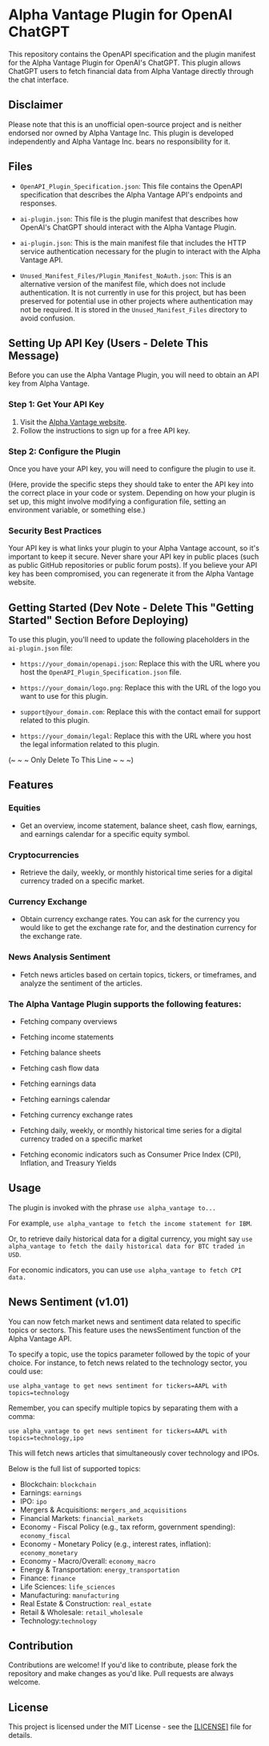 # Alpha Vantage Plugin for OpenAI ChatGPT

This repository contains the OpenAPI specification and the plugin manifest for the Alpha Vantage Plugin for OpenAI's ChatGPT. This plugin allows ChatGPT users to fetch financial data from Alpha Vantage directly through the chat interface. 

## Disclaimer
Please note that this is an unofficial open-source project and is neither endorsed nor owned by Alpha Vantage Inc. This plugin is developed independently and Alpha Vantage Inc. bears no responsibility for it.

## Files

- `OpenAPI_Plugin_Specification.json`: This file contains the OpenAPI specification that describes the Alpha Vantage API's endpoints and responses.
  
- `ai-plugin.json`: This file is the plugin manifest that describes how OpenAI's ChatGPT should interact with the Alpha Vantage Plugin.

- `ai-plugin.json`: This is the main manifest file that includes the HTTP service authentication necessary for the plugin to interact with the Alpha Vantage API.
  
- `Unused_Manifest_Files/Plugin_Manifest_NoAuth.json`: This is an alternative version of the manifest file, which does not include authentication. It is not currently in use for this project, but has been preserved for potential use in other projects where authentication may not be required. It is stored in the `Unused_Manifest_Files` directory to avoid confusion.


## Setting Up API Key (Users - Delete This Message)

Before you can use the Alpha Vantage Plugin, you will need to obtain an API key from Alpha Vantage.

### Step 1: Get Your API Key

1. Visit the [Alpha Vantage website](https://www.alphavantage.co/support/#api-key).
2. Follow the instructions to sign up for a free API key.

### Step 2: Configure the Plugin

Once you have your API key, you will need to configure the plugin to use it.

(Here, provide the specific steps they should take to enter the API key into the correct place in your code or system. Depending on how your plugin is set up, this might involve modifying a configuration file, setting an environment variable, or something else.)

### Security Best Practices

Your API key is what links your plugin to your Alpha Vantage account, so it's important to keep it secure. Never share your API key in public places (such as public GitHub repositories or public forum posts). If you believe your API key has been compromised, you can regenerate it from the Alpha Vantage website.


## Getting Started (Dev Note - Delete This "Getting Started" Section Before Deploying)

To use this plugin, you'll need to update the following placeholders in the `ai-plugin.json` file:

- `https://your_domain/openapi.json`: Replace this with the URL where you host the `OpenAPI_Plugin_Specification.json` file.

- `https://your_domain/logo.png`: Replace this with the URL of the logo you want to use for this plugin.

- `support@your_domain.com`: Replace this with the contact email for support related to this plugin.

- `https://your_domain/legal`: Replace this with the URL where you host the legal information related to this plugin.

(~ ~ ~ Only Delete To This Line ~ ~ ~)

## Features

### Equities
- Get an overview, income statement, balance sheet, cash flow, earnings, and earnings calendar for a specific equity symbol.

### Cryptocurrencies
- Retrieve the daily, weekly, or monthly historical time series for a digital currency traded on a specific market.

### Currency Exchange
- Obtain currency exchange rates. You can ask for the currency you would like to get the exchange rate for, and the destination currency for the exchange rate.

### News Analysis Sentiment
- Fetch news articles based on certain topics, tickers, or timeframes, and analyze the sentiment of the articles.

### The Alpha Vantage Plugin supports the following features:

- Fetching company overviews
  
- Fetching income statements
  
- Fetching balance sheets
  
- Fetching cash flow data
  
- Fetching earnings data
  
- Fetching earnings calendar
  
- Fetching currency exchange rates
  
- Fetching daily, weekly, or monthly historical time series for a digital currency traded on a specific market
  
- Fetching economic indicators such as Consumer Price Index (CPI), Inflation, and Treasury Yields

## Usage

The plugin is invoked with the phrase `use alpha_vantage to...`

For example, `use alpha_vantage to fetch the income statement for IBM`. 

Or, to retrieve daily historical data for a digital currency, you might say `use alpha_vantage to fetch the daily historical data for BTC traded in USD`.

For economic indicators, you can use `use alpha_vantage to fetch CPI data.`

## News Sentiment (v1.01)
You can now fetch market news and sentiment data related to specific topics or sectors. This feature uses the newsSentiment function of the Alpha Vantage API.

To specify a topic, use the topics parameter followed by the topic of your choice. For instance, to fetch news related to the technology sector, you could use:

`use alpha_vantage to get news sentiment for tickers=AAPL with topics=technology`

Remember, you can specify multiple topics by separating them with a comma:

`use alpha_vantage to get news sentiment for tickers=AAPL with topics=technology,ipo`

This will fetch news articles that simultaneously cover technology and IPOs.

Below is the full list of supported topics:

- Blockchain: `blockchain`
- Earnings: `earnings`
- IPO: `ipo`
- Mergers & Acquisitions: `mergers_and_acquisitions`
- Financial Markets: `financial_markets`
- Economy - Fiscal Policy (e.g., tax reform, government spending): `economy_fiscal`
- Economy - Monetary Policy (e.g., interest rates, inflation): `economy_monetary`
- Economy - Macro/Overall: `economy_macro`
- Energy & Transportation: `energy_transportation`
- Finance: `finance`
- Life Sciences: `life_sciences`
- Manufacturing: `manufacturing`
- Real Estate & Construction: `real_estate`
- Retail & Wholesale: `retail_wholesale`
- Technology:`technology`

## Contribution

Contributions are welcome! If you'd like to contribute, please fork the repository and make changes as you'd like. Pull requests are always welcome.

## License

This project is licensed under the MIT License - see the [[LICENSE]](https://github.com/Slyx737/Alpha-Vantage-ChatGPT-Plugin/blob/main/LICENSE.md) file for details.
